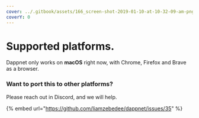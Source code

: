 ```yaml
---
cover: ../.gitbook/assets/166_screen-shot-2019-01-10-at-10-32-09-am-png.png
coverY: 0
---
```


# Supported platforms.

Dappnet only works on **macOS** right now, with Chrome, Firefox and Brave as a browser.

### Want to port this to other platforms?

Please reach out in Discord, and we will help.&#x20;

{% embed url="https://github.com/liamzebedee/dappnet/issues/35" %}
